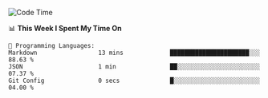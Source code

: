 <!--START_SECTION:waka-->
![Code Time](http://img.shields.io/badge/Code%20Time-1%2C060%20hrs%2056%20mins-blue)

📊 **This Week I Spent My Time On** 

```text
💬 Programming Languages: 
Markdown                 13 mins             ██████████████████████░░░   88.63 % 
JSON                     1 min               ██░░░░░░░░░░░░░░░░░░░░░░░   07.37 % 
Git Config               0 secs              █░░░░░░░░░░░░░░░░░░░░░░░░   04.00 % 
```


<!--END_SECTION:waka-->